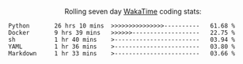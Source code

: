 <!--<p align="center">
  <img width="auto" src ="https://github-readme-stats.vercel.app/api/top-langs/?username=syrkis&layout=compact&hide_border=true&theme=darcula&bg_color=00000000&langs_count=6&hide=jupyter%20notebook,JavaScript,HTML" width = 400>
      <img src ="https://github-readme-streak-stats.herokuapp.com?user=syrkis&theme=darcula&hide_border=true&background=FFFFFF00" width = 400>

</p>-->
<p align="center">Rolling seven day <a href='https://wakatime.com/'> WakaTime</a> coding stats:</p>
<!--START_SECTION:waka-->

```text
Python       26 hrs 10 mins  >>>>>>>>>>>>>>>----------   61.68 %
Docker       9 hrs 39 mins   >>>>>>-------------------   22.75 %
sh           1 hr 40 mins    >------------------------   03.94 %
YAML         1 hr 36 mins    >------------------------   03.80 %
Markdown     1 hr 33 mins    >------------------------   03.66 %
```

<!--END_SECTION:waka-->
